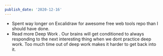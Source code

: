 ```yaml
---
publish_date: '2020-12-16'
---
```


- Spent way longer on Excalidraw for awesome free web tools repo than I should have done.
- Read more Deep Work . Our brains will get conditioned to always responding to the next interesting thing when we dont practice deep work. Too much time out of deep work makes it harder to get back into it.
